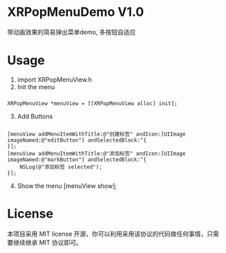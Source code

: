 # XRPopMenuDemo V1.0
带动画效果的简易弹出菜单demo, 多按钮自适应

# Usage
1. import XRPopMenuView.h
2. Init the menu
###
    XRPopMenuView *menuView = [[XRPopMenuView alloc] init];
3. Add Buttons
###
    [menuView addMenuItemWithTitle:@"创建标签" andIcon:[UIImage imageNamed:@"editButton"] andSelectedBlock:^{
    }];
    [menuView addMenuItemWithTitle:@"添加标签" andIcon:[UIImage imageNamed:@"markButton"] andSelectedBlock:^{
        NSLog(@"添加标签 selected");
    }];
4. Show the menu
    [menuView show];

# License
本项目采用 MIT license 开源，你可以利用采用该协议的代码做任何事情，只需要继续继承 MIT 协议即可。
